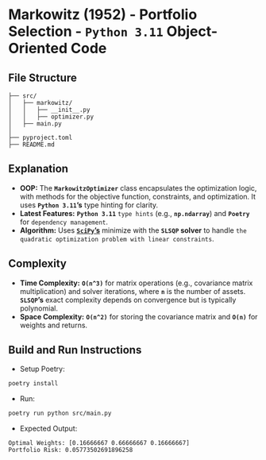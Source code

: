 # Markowitz (1952) - Portfolio Selection - __`Python 3.11` Object-Oriented Code__

## File Structure
```
├── src/
│   ├── markowitz/
│   │   ├── __init__.py
│   │   ├── optimizer.py
│   ├── main.py
│
├── pyproject.toml
├── README.md
```

## Explanation
- __OOP:__ The __`MarkowitzOptimizer`__ class encapsulates the optimization logic, with methods for the objective function, constraints, and optimization. It uses __`Python 3.11`’s__ type hinting for clarity.
- __Latest Features:__ __`Python 3.11`__ `type hints` (e.g., __`np.ndarray`__) and __`Poetry`__ for `dependency management`.
- __Algorithm:__ Uses [__`SciPy`’s__](https://github.com/scipy/scipy) minimize with the __`SLSQP` solver__ to handle `the quadratic optimization problem with linear constraints`.

## Complexity
- __Time Complexity:__ __`O(n^3)`__ for matrix operations (e.g., covariance matrix multiplication) and solver iterations, where __`n`__ is the number of assets. __`SLSQP`’s__ exact complexity depends on convergence but is typically polynomial.
- __Space Complexity:__ __`O(n^2)`__ for storing the covariance matrix and __`O(n)`__ for weights and returns.

## Build and Run Instructions
- Setup Poetry:
```bash
poetry install
```
- Run:
```bash
poetry run python src/main.py
```
- Expected Output:
```
Optimal Weights: [0.16666667 0.66666667 0.16666667]
Portfolio Risk: 0.05773502691896258
```
